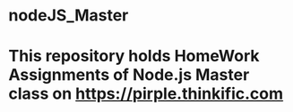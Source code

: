 # nodeJS_Master
# This repository holds HomeWork Assignments of Node.js Master class on https://pirple.thinkific.com

